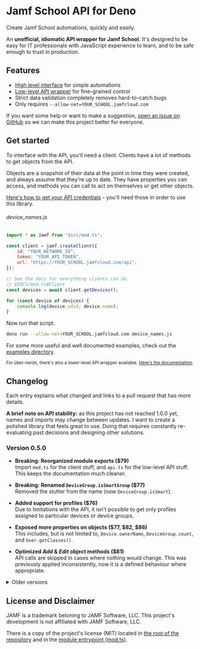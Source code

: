 # Jamf School API for Deno

Create Jamf School automations, quickly and easily.

An **unofficial, idiomatic API wrapper for Jamf School**. It's designed to be easy for IT professionals with JavaScript experience to learn, and to be safe enough to trust in production.

## Features

- [High level interface]($DOCS/mod.ts) for simple automations
- [Low-level API wrapper]($DOCS/api.ts) for fine-grained control
- Strict data validation completely removes hard-to-catch bugs
- Only requires `--allow-net=YOUR_SCHOOL.jamfcloud.com`

If you want some help or want to make a suggestion, [open an issue on GitHub]($REPO/issues) so we can make this project better for everyone.

## Get started

To interface with the API, you'll need a client. Clients have a lot of methods to get objects from the API.

Objects are a snapshot of their data at the point in time they were created, and always assume that they're up to date. They have properties you can access, and methods you can call to act on themselves or get other objects.

[Here's how to get your API credentials]($DOCS/mod.ts#Credentials) - you'll need those in order to use this library.

<h6>device_names.js</h6>

<!-- Using JS as the language for the more reliable syntax highlighting -->

```javascript
import * as Jamf from "$src/mod.ts";

const client = jamf.createClient({
	id: "YOUR_NETWORK_ID",
	token: "YOUR_API_TOKEN",
	url: "https://YOUR_SCHOOL.jamfcloud.com/api",
});

// See the docs for everything clients can do.
// $DOCS/mod.ts#Client
const devices = await client.getDevices();

for (const device of devices) {
	console.log(device.udid, device.name);
}
```

Now run that script.

```bash
deno run --allow-net=YOUR_SCHOOL.jamfcloud.com device_names.js
```

For some more useful and well documented examples, check out the [examples directory](./examples).

<sub>For über-nerds, there's also a lower-level API wrapper available. [Here's the documentation]($DOCS/api.ts).</sub>

## Changelog

Each entry explains what changed and links to a pull request that has more details.

<!-- TODO: Remove this note on 1.0.0 -->

**A brief note on API stability:** as this project has not reached 1.0.0 yet, names and imports may change between updates. I want to create a polished library that feels great to use. Doing that requires constantly re-evaluating past decisions and designing other solutions.

<!-- Past tense: describe what /has/ changed, not what /will/ change. -->

### Version 0.5.0

<!-- deno-fmt-ignore -->

- **Breaking: Reorganized module exports ($79)** <br>
  Import `mod.ts` for the client stuff, and `api.ts` for the low-level API stuff. This keeps the documentation much cleaner.

- **Breaking: Renamed `DeviceGroup.isSmartGroup` ($77)** <br>
  Removed the stutter from the name (now `DeviceGroup.isSmart`).

- **Added support for profiles ($76)** <br>
  Due to limitations with the API, it isn't possible to get only profiles assigned to particular devices or device groups.

- **Exposed more properties on objects ($77, $82, $86)** <br>
  This includes, but is not limited to, `Device.ownerName`, `DeviceGroup.count`, and `User.getClasses()`.

- **Optimized _Add_ & _Edit_ object methods ($81)** <br>
  API calls are skipped in cases where nothing would change. This was previously applied inconsistently, now it is a defined behaviour where appropriate.

<details>
<summary>Older versions</summary>

### Version 0.4.1

<!-- deno-fmt-ignore -->

- **Added `User.restartDevices()` ($73)** <br>
  Users contain devices, so this makes the API more consistent.

- **Fixed `DeviceGroup.restartDevices()` ($75)** <br>
  The documentation claimed that failing to restart devices wouldn't throw, but it actually did.

### Version 0.4.0

<!-- deno-fmt-ignore -->

- **Added methods to edit a User/UserGroup/Device/DeviceGroup ($58, $61, $62)** <br>
  Update multiple properties using an `API`, or more easily with the respective objects' `set` methods.

- **Added methods to set User/Device locations ($63, $66)** <br>
  Move individual users and devices, or move in bulk with `Location` objects. Search the docs for 'move' or 'location'.

- **Added `Client.getUserByUsername` ($58)** <br>
  Usernames are inherently unique, so this makes it a reliable way to fetch users.

- **Added `locationId` & `ownerId` property to relevant objects ($66)** <br>
  Makes it easier to use the objects and allows for better optimization.

- **Added `DeviceGroup.restartDevices()` & `Location.restartDevices()` ($70)** <br>
  These methods make simple restart-scripts much easier to write, but they don't provide detailed results (failure to restart will not result in an exception).

- **Renamed `API.assignDeviceOwner` ($58)** <br>
  Now it's more consistent: `API.setDeviceOwner`

- **Relaxed signature of `Client.getDevicesInGroups` ($58)** <br>
  The only property of the `DeviceGroup` objects used was `id`, and this update is aiming to make this style general.

- **Improved how objects are displayed in the console ($60)** <br>
  `console.log(someDevices)` no longer results in `Device {}`! Indentation doesn't work properly due to some internal Deno stuff.

- **Breaking: Methods that returned `Promise<this>` now return `Promise<void>` ($68)** <br>
  Returning `this` is unexpected and encourages worse code than returning nothing at all.

### Version 0.3.2

<!-- deno-fmt-ignore -->

- **Improved the implementation of `Device.enrollment` ($56)** <br>
  This should be marginally faster. The "manual" type now also includes a `pending` property (currently always `false`).

### Version 0.3.1

<!-- deno-fmt-ignore -->

- **Added `Device.enrollment` ($53)** <br>
  It's an object instead of a string. See the docs for more information.

- **Added `Client.getUserByName` ($53)** <br>
  Returns null if there are no users with the name, fails if multiple users have it.

### Version 0.3.0

<!-- deno-fmt-ignore -->

- **Added support for apps ($15)** <br>
  This includes `Client.getApps`, `Client.getAppsById`, and `Device.getApps`. See the documentation for more information (the `App` interface).

- **Added support for locations ($40)** <br>
  Locations can get the data that belongs to them, and all objects can now get their location.

- **Specified the behaviour of toString and toJSON methods ($49)** <br>
  These methods can now be used reliably now that their behaviour is consistent and obvious.

### Version 0.2.1

<!-- deno-fmt-ignore -->

- **Suggest identifiers for APIGetDevicesOptions.modelIdentifier ($34)** <br>
  This uses the list curated in [SeparateRecords/apple_device_identifiers] to suggest strings, and still allows any string to be assigned to the property.

[SeparateRecords/apple_device_identifiers]: https://github.com/SeparateRecords/apple_device_identifiers

### Version 0.2.0

<!-- deno-fmt-ignore -->

- **Breaking: Changed how clients are instantiated with an API ($8)** <br>
  The `API` object must now be passed in as an `api` property on an object.

- **Added methods to set device ownership ($10, $16)** <br>
  `API.assignDeviceOwner` and `Device.setOwner`. The documentation contains examples.

- **Various schema improvements and corrections ($10, $20)** <br>
  More data is now included. To the best of my knowledge, the current schemas are complete.

- **Schemas don't fail when additional properties are returned ($19)** <br>
  Release builds of schemas are now resilient against additional properties being added, but will still fail if any required properties are omitted.

- **Handle authentication errors with a better message ($24)** <br>
  Previously, authentication errors were lumped in with other errors, which made them confusing to read.

- **Changed how data is validated ($7)** <br>
  Technical change, but a good increase in real-world performance.

### Version 0.1.0

<!-- deno-fmt-ignore -->

- **Initial release** <br>
  Includes basic API support for devices, device groups, users, and user groups, as well as an object-oriented layer to simplify using the API.

</details>

## License and Disclaimer

JAMF is a trademark beloning to JAMF Software, LLC. This project's development is not affiliated with JAMF Software, LLC.

There is a copy of the project's license (MIT) located in [the root of the repository][repo] and in the [module entrypoint (mod.ts)](./mod.ts).

[repo]: $REPO
